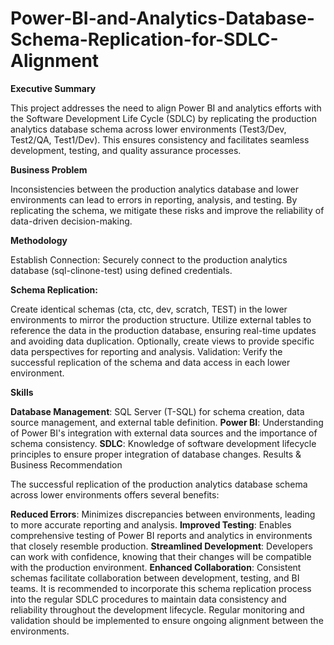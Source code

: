 # Power-BI-and-Analytics-Database-Schema-Replication-for-SDLC-Alignment

**Executive Summary**

This project addresses the need to align Power BI and analytics efforts with the Software Development Life Cycle (SDLC) by replicating the production analytics database schema across lower environments (Test3/Dev, Test2/QA, Test1/Dev). This ensures consistency and facilitates seamless development, testing, and quality assurance processes.

**Business Problem**

Inconsistencies between the production analytics database and lower environments can lead to errors in reporting, analysis, and testing. By replicating the schema, we mitigate these risks and improve the reliability of data-driven decision-making.

**Methodology**

Establish Connection: Securely connect to the production analytics database (sql-clinone-test) using defined credentials.

**Schema Replication:**

Create identical schemas (cta, ctc, dev, scratch, TEST) in the lower environments to mirror the production structure.
Utilize external tables to reference the data in the production database, ensuring real-time updates and avoiding data duplication.
Optionally, create views to provide specific data perspectives for reporting and analysis.
Validation: Verify the successful replication of the schema and data access in each lower environment.

**Skills**

**Database Management**: SQL Server (T-SQL) for schema creation, data source management, and external table definition.
**Power BI**: Understanding of Power BI's integration with external data sources and the importance of schema consistency.
**SDLC**: Knowledge of software development lifecycle principles to ensure proper integration of database changes.
Results & Business Recommendation

The successful replication of the production analytics database schema across lower environments offers several benefits:

**Reduced Errors**: Minimizes discrepancies between environments, leading to more accurate reporting and analysis.
**Improved Testing**: Enables comprehensive testing of Power BI reports and analytics in environments that closely resemble production.
**Streamlined Development**: Developers can work with confidence, knowing that their changes will be compatible with the production environment.
**Enhanced Collaboration**: Consistent schemas facilitate collaboration between development, testing, and BI teams.
It is recommended to incorporate this schema replication process into the regular SDLC procedures to maintain data consistency and reliability throughout the development lifecycle. Regular monitoring and validation should be implemented to ensure ongoing alignment between the environments.

